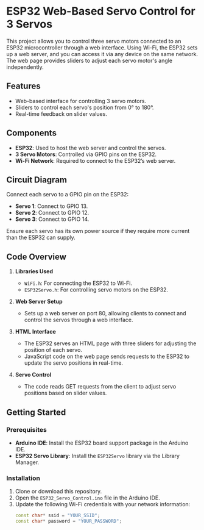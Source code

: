 # ESP32 Web-Based Servo Control for 3 Servos

This project allows you to control three servo motors connected to an ESP32 microcontroller through a web interface. Using Wi-Fi, the ESP32 sets up a web server, and you can access it via any device on the same network. The web page provides sliders to adjust each servo motor's angle independently.

## Features

- Web-based interface for controlling 3 servo motors.
- Sliders to control each servo's position from 0° to 180°.
- Real-time feedback on slider values.

## Components

- **ESP32**: Used to host the web server and control the servos.
- **3 Servo Motors**: Controlled via GPIO pins on the ESP32.
- **Wi-Fi Network**: Required to connect to the ESP32’s web server.

## Circuit Diagram

Connect each servo to a GPIO pin on the ESP32:
- **Servo 1**: Connect to GPIO 13.
- **Servo 2**: Connect to GPIO 12.
- **Servo 3**: Connect to GPIO 14.
  
Ensure each servo has its own power source if they require more current than the ESP32 can supply.

## Code Overview

1. **Libraries Used**
   - `WiFi.h`: For connecting the ESP32 to Wi-Fi.
   - `ESP32Servo.h`: For controlling servo motors on the ESP32.

2. **Web Server Setup**
   - Sets up a web server on port 80, allowing clients to connect and control the servos through a web interface.

3. **HTML Interface**
   - The ESP32 serves an HTML page with three sliders for adjusting the position of each servo.
   - JavaScript code on the web page sends requests to the ESP32 to update the servo positions in real-time.

4. **Servo Control**
   - The code reads GET requests from the client to adjust servo positions based on slider values.

## Getting Started

### Prerequisites

- **Arduino IDE**: Install the ESP32 board support package in the Arduino IDE.
- **ESP32 Servo Library**: Install the `ESP32Servo` library via the Library Manager.

### Installation

1. Clone or download this repository.
2. Open the `ESP32_Servo_Control.ino` file in the Arduino IDE.
3. Update the following Wi-Fi credentials with your network information:
   ```cpp
   const char* ssid = "YOUR_SSID";
   const char* password = "YOUR_PASSWORD";
